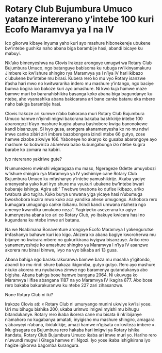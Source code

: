 # Rotary Club Bujumbura Umuco yatanze intererano y’intebe 100 kuri Ecofo Maramvya ya I na IV

Ico gikorwa kibaye inyuma yaho kuri ayo mashure hibonekereje ubukene bw’intebe gushika naho abana biga barambije hasi, abandi bicaye ku mabuyi.

Nk’uko bimenyeshwa na Clovis Irakoze arongoye umugwi wa Rotary Club Bujumbura Umuco, ngo batanguye babisoma ku rubuga rw’ikinyamakuru Jimbere ko kw’ishure shingiro rya Maramvya ya I n’iya IV hari ikibazo c’ubukene bw’intebe mu birasi.
Kubera rero ko mu vyo Rotary isanzwe ifasha hari mwo no kwitwararika indero mu mashure y’intango, ngo baciye bumva bogira ico bakoze kuri ayo amashure. Ni kwo kuja hamwe maze bamwe muri bo baranahishikira basanga koko abana biga bagundanye ku ntebe, aho vyanashika abana bakicarana ari bane canke batanu eka mbere naho bakiga barambije hasi.

Clovis Irakoze ari kumwe n’abo bakorana muri Rotary Club Bujumbura Umuco hamwe n’iyindi migwi bakorana bakaba bashikirije intebe 100 abarongozi b’ayo mashure kugira abana bashobore kwiga banonokewe kandi bisanzuye.
Si ivyo gusa, arongera akanamenyesha ko no mu ndwi imwe canke zibiri ziri imbere bazobongera izindi ntebe 66 gutyo, zose hamwe zizobe zikwiye 166. Yaboneye ho akaryo ko gusaba abarongoye ayo mashure ko bobwiriza abarerwa babo kubungabunga izo ntebe kugira barabe ko zomara na kabiri.

Iyo ntererano yakiriwe gute?

N’umunezero mwinshi wigaragaza mu maso, Ngerageze Odette umuyobozi w’ishure shingiro rya Maramvya ya IV yashimiye cane Rotary Club Bujumbura Umuco ku mfashanyo y’intebe yamushikirije.
Akaba yaciye amenyesha yuko kuri iryo shure mu vyukuri ubukene bw’intebe bwari bubaraje ishinga. Agira ati:” Twebwe twabona ko dufise ikibazo, ariko twabura uko tugira. Kuko burya umwana yiga yicaye hasi n’ubumuga bwoshobora kuzira mwo kuko aca yandika ahese umugongo. Ashobora rero kumugara umugongo canke ibikanu. Ikindi kandi umwana ntaheza ngo amenye kwandika umukono neza”.
Yagiriyeko asezerana ko agiye kumenyesha abana ico ari co Rotary Club, yo ibakuye kwicara hasi no kugundana ku ntebe imwe ari batanu.

Na we Nsabimana Bonaventure arongoye Ecofo Maramvya I yakengurutse imfashanyo bahawe kuri ico kigo. Akizera ko abana bagiye kworoherwa mu bijanye no kwicara mbere no gukurikirana ivyigwa bisanzuye. Ariko rero yanamenyesheje ko amashure shingiro ya Maramvya I n’iya IV asanzwe akorera mu birasi bimwe, ivyo na vyo bikaba ari 13 gusa.

Abana bahiga ngo barakurakuranwa bamwe baza mu masaha y’igitondo, abandi bo mu rindi shure bakaza ikigoroba, gutyo gutyo. Rero ayo mashure nkuko akorera mu nyubakwa zimwe ngo baramenya gutandukanya abo bigisha. Abana bahiga bose hamwe bangana 2064. Ni ukuvuga ko Maramvya I ifise abangana 1187 na yo Maramvya IV ikagira 877. Abo bose rero bakaba bakurakuranwa ku ntebe 227 zari zihasanzwe.

None Rotary Club ni iki?

Irakoze Clovis ati: « Rotary Club ni umuryango munini ukwiye kw’isi yose. Uri mu bihugu bishika 200, ukaba urimwo imigwi myishi mu bihugu bitandukanye. Rotary rero ikaba ikorera cane mu bisata 6 nk’ibijanye n’amahoro no kugabanya amatati, inyigisho mu mashure shingiro, amagara y’abavyeyi n’abana, ibidukikije, amazi hamwe n’igisata co kwiteza imbere ». Mu gisagara ca Bujumbura rero hakaba hari imigwi ya Rotary ishika itandatu, Rotary Club Bujumbura Umuco ikaba ari imwe muri yo. Hariho rero n’uwundi mugwi i Gitega hamwe n’i Ngozi.
Iyo yose ikaba ishigikirana iyo hagize igikorwa bagomba kurangura.